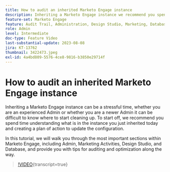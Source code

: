 ```yaml
---
title: How to audit an inherited Marketo Engage instance
description: Inheriting a Marketo Engage instance we recommend you spend time understanding what is in the instance, and creating a plan of action to update the configuration. This tutorial covers the most important sections within Marketo Engage, including Admin, Marketing Activities, Design Studio, and Database, and provide you with tips for auditing and optimization along the way.
feature-set: Marketo Engage
feature: Audit Trail, Administration, Design Studio, Marketing, Database
role: Admin
level: Intermediate
doc-type: Feature Video
last-substantial-update: 2023-08-08
jira: KT-13762
thumbnail: 3422473.jpeg
exl-id: 4a4bd809-5576-4ce8-9816-b3850e29714f
---
```

# How to audit an inherited Marketo Engage instance

Inheriting a Marketo Engage instance can be a stressful time, whether you are an experienced Admin or whether you are a newer Admin it can be difficult to know where to start cleaning up. To start off, we recommend you spend time understanding what is in the instance you just inherited today and creating a plan of action to update the configuration.

In this tutorial, we will walk you through the most important sections within Marketo Engage, including Admin, Marketing Activities, Design Studio, and Database, and provide you with tips for auditing and optimization along the way.

>[!VIDEO](https://video.tv.adobe.com/v/3422473/?learn=on){transcript=true}
